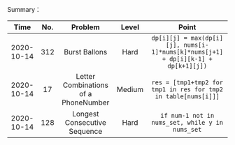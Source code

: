 Summary：

|    Time    | No.  |               Problem                | Level  |                            Point                             |
| :--------: | :--: | :----------------------------------: | :----: | :----------------------------------------------------------: |
| 2020-10-14 | 312  |            Burst Ballons             |  Hard  | `dp[i][j] = max(dp[i][j], nums[i-1]*nums[k]*nums[j+1] + dp[i][k-1] + dp[k+1][j])` |
| 2020-10-14 |  17  | Letter Combinations of a PhoneNumber | Medium | `res = [tmp1+tmp2 for tmp1 in res for tmp2 in table[nums[i]]]` |
| 2020-10-14 | 128  |     Longest Consecutive Sequence     |  Hard  |       `if num-1 not in nums_set, while y in nums_set`        |


